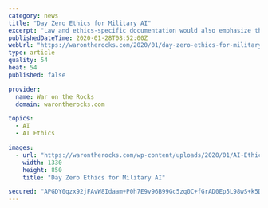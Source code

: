 ```yaml
---
category: news
title: "Day Zero Ethics for Military AI"
excerpt: "Law and ethics-specific documentation would also emphasize the importance of consistent terminology within developer teams throughout the development process. Complex AI-enabled and autonomous systems, which often contain multiple components developed by ..."
publishedDateTime: 2020-01-28T08:52:00Z
webUrl: "https://warontherocks.com/2020/01/day-zero-ethics-for-military-ai/"
type: article
quality: 54
heat: 54
published: false

provider:
  name: War on the Rocks
  domain: warontherocks.com

topics:
  - AI
  - AI Ethics

images:
  - url: "https://warontherocks.com/wp-content/uploads/2020/01/AI-Ethics-Again-1.jpg"
    width: 1330
    height: 850
    title: "Day Zero Ethics for Military AI"

secured: "APGDY0qzx92jFAvW8Idaam+P0h7E9v96B99Gc5zq0C+fGrAD0Ep5L98wS+k5DoFZiZHA1xbYaNFHPB6pG7qvv4YP6PvPztT7oL6CyGPQm6LrLEz853+/DHh1jYRkwbFxgfdw/9+PmIpp86UjHfqM84wUT7oWfzKhBCSjonBZB+4PMHBNrFQCz0mTLEE+521oXZeyWWc51Dx59yIHNvbj9+MvjQGr90GG8b5CwDLlnGnLWvQ8UiZtXPOQR/e/XGnRvMLaAxtsWW0s6A413aNlOXEtI1jBr3A84d/BQmkDytT4m9clvwQY1USXR8XY0tDW;tKlELHkPiH8gQKYQIC+fJQ=="
---
```


